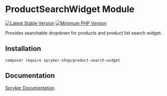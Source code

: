 # ProductSearchWidget Module
[![Latest Stable Version](https://poser.pugx.org/spryker-shop/product-search-widget/v/stable.svg)](https://packagist.org/packages/spryker-shop/product-search-widget)
[![Minimum PHP Version](https://img.shields.io/badge/php-%3E%3D%207.4-8892BF.svg)](https://php.net/)

Provides searchable dropdown for products and product list search widget.

## Installation

```
composer require spryker-shop/product-search-widget
```

## Documentation

[Spryker Documentation](https://docs.spryker.com)
